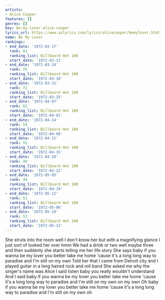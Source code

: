 ```yaml
---
artists:
- Alice Cooper
features: []
genres: []
key: be-my-lover-alice-cooper
lyrics_url: https://www.azlyrics.com/lyrics/alicecooper/bemylover.html
name: Be My Lover
rankings:
- end_date: '1972-03-17'
  rank: 81
  ranking_list: Billboard Hot 100
  start_date: '1972-03-11'
- end_date: '1972-03-24'
  rank: 76
  ranking_list: Billboard Hot 100
  start_date: '1972-03-18'
- end_date: '1972-03-31'
  rank: 72
  ranking_list: Billboard Hot 100
  start_date: '1972-03-25'
- end_date: '1972-04-07'
  rank: 62
  ranking_list: Billboard Hot 100
  start_date: '1972-04-01'
- end_date: '1972-04-14'
  rank: 59
  ranking_list: Billboard Hot 100
  start_date: '1972-04-08'
- end_date: '1972-04-21'
  rank: 55
  ranking_list: Billboard Hot 100
  start_date: '1972-04-15'
- end_date: '1972-04-28'
  rank: 49
  ranking_list: Billboard Hot 100
  start_date: '1972-04-22'
- end_date: '1972-05-05'
  rank: 49
  ranking_list: Billboard Hot 100
  start_date: '1972-04-29'
- end_date: '1972-05-12'
  rank: 51
  ranking_list: Billboard Hot 100
  start_date: '1972-05-06'
- end_date: '1972-05-19'
  rank: 53
  ranking_list: Billboard Hot 100
  start_date: '1972-05-13'
---
```


She struts into the room well I don't know her but with a magnifying glance I just sort of looked her over hmm
We had a drink or two well maybe three and then suddenly she starts telling me her life story
She says baby if you wanna be my lover you better take me home
'cause it's a long long way to paradise and I'm still on my own
Told her that I came from Detroit city and I played guitar in a long haired rock and roll band
She asked me why the singer's name was Alice I said listen baby you really wouldn't understand
And I said baby if you wanna be my lover you better take me home
'cause it's a long long way to paradise and I'm still on my own on my own
Oh baby if you wanna be my lover you better take me home
'cause it's a long long way to paradise and I'm still on my own oh



